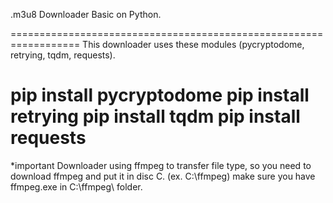 
.m3u8 Downloader Basic on Python.

==================================================================
This downloader uses these modules (pycryptodome, retrying, tqdm, requests).

pip install pycryptodome
pip install retrying
pip install tqdm
pip install requests
==================================================================

*important
Downloader using ffmpeg to transfer file type,
so you need to download ffmpeg and put it in disc C. (ex. C:\ffmpeg)
make sure you have ffmpeg.exe in C:\ffmpeg\ folder.